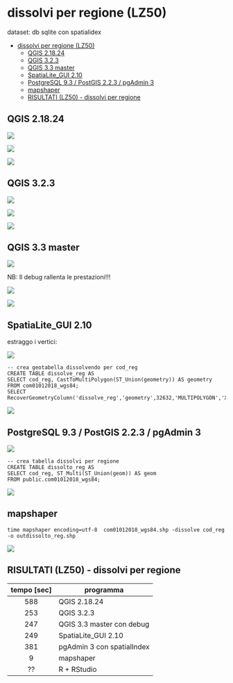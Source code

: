 # dissolvi per regione (LZ50)

dataset: db sqlite con spatialidex

<!-- TOC -->

- [dissolvi per regione (LZ50)](#dissolvi-per-regione-lz50)
    - [QGIS 2.18.24](#qgis-21824)
    - [QGIS 3.2.3](#qgis-323)
    - [QGIS 3.3 master](#qgis-33-master)
    - [SpatiaLite_GUI 2.10](#spatialitegui-210)
    - [PostgreSQL 9.3 / PostGIS 2.2.3 / pgAdmin 3](#postgresql-93--postgis-223--pgadmin-3)
    - [mapshaper](#mapshaper)
    - [RISULTATI (LZ50) - dissolvi per regione](#risultati-lz50---dissolvi-per-regione)

<!-- /TOC -->

## QGIS 2.18.24

![](../img/qgis21824_info.png)

![](../img/dissolvi_regione/qgis21824_01.png)

![](../img/dissolvi_regione/qgis21824_02.png)

## QGIS 3.2.3

![](../img/qgis323_info.png)

![](../img/dissolvi_regione/qgis323_01.png)

![](../img/dissolvi_regione/qgis323_02.png)

## QGIS 3.3 master

![](../img/qgis33_master_info.png)

NB: Il debug rallenta le prestazioni!!!

![](../img/dissolvi_regione/qgis33master_01.png)

![](../img/dissolvi_regione/qgis33master_02.png)

## SpatiaLite_GUI 2.10

estraggo i vertici:

![](../img/spatialite_gui_210_info.png)

```
-- crea geotabella dissolvendo per cod_reg
CREATE TABLE dissolve_reg AS
SELECT cod_reg, CastToMultiPolygon(ST_Union(geometry)) AS geometry 
FROM com01012018_wgs84;
SELECT RecoverGeometryColumn('dissolve_reg','geometry',32632,'MULTIPOLYGON','XY');
```
![](../img/dissolvi_regione/spatialite_gui_210_01.png)

## PostgreSQL 9.3 / PostGIS 2.2.3 / pgAdmin 3

![](../img/pgAmin3_info.png)

```
-- crea tabella dissolvi per regione
CREATE TABLE dissolto_reg AS
SELECT cod_reg, ST_Multi(ST_Union(geom)) AS geom  
FROM public.com01012018_wgs84;
```
![](../img/dissolvi_regione/pgAmin3_01.png)

## mapshaper 

```
time mapshaper encoding=utf-8  com01012018_wgs84.shp -dissolve cod_reg -o outdissolto_reg.shp
```

![](../img/dissolvi_regione/mapshaper_01.png)

## RISULTATI (LZ50) - dissolvi per regione

tempo [sec]|programma
:---------:|---------
588|QGIS 2.18.24
253|QGIS 3.2.3
247|QGIS 3.3 master con debug
249|SpatiaLite_GUI 2.10
381|pgAdmin 3 con spatialIndex
9|mapshaper
??|R + RStudio

